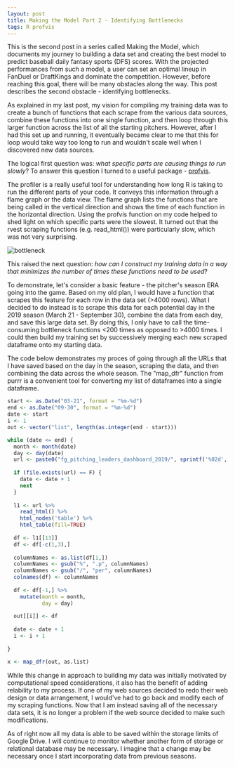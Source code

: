 ```yaml
---
layout: post
title: Making the Model Part 2 - Identifying Bottlenecks
tags: R profvis
---
```


This is the second post in a series called Making the Model, which documents my journey to building a data set and creating the best model to predict baseball daily fantasy sports (DFS) scores. With the projected performances from such a model, a user can set an optimal lineup in FanDuel or DraftKings and dominate the competition. However, before reaching this goal, there will be many obstacles along the way. This post describes the second obstacle - identifying bottlenecks.

As explained in my last post, my vision for compiling my training data was to create a bunch of functions that each scrape from the various data sources, combine these functions into one single function, and then loop through this larger function across the list of all the starting pitchers. However, after I had this set up and running, it eventually became clear to me that this for loop would take way too long to run and wouldn't scale well when I discovered new data sources.

The logical first question was: *what specific parts are causing things to run slowly*? To answer this question I turned to a useful package - [profvis](https://support.rstudio.com/hc/en-us/articles/218221837-Profiling-with-RStudio).

The profiler is a really useful tool for understanding how long R is taking to run the different parts of your code. It conveys this information through a flame graph or the data view. The flame graph lists the functions that are being called in the vertical direction and shows the time of each function in the horizontal direction. Using the profvis function on my code helped to shed light on which specific parts were the slowest. It turned out that the rvest scraping functions (e.g. read_html()) were particularly slow, which was not very surprising.

![bottleneck](https://github.com/pcbrendel/pcbrendel.github.io/blob/master/_posts/bottleneck.jpg?raw=true "bottleneck")

This raised the next question: *how can I construct my training data in a way that minimizes the number of times these functions need to be used*? 

To demonstrate, let's consider a basic feature - the pitcher's season ERA going into the game. Based on my old plan, I would have a function that scrapes this feature for each row in the data set (>4000 rows). What I decided to do instead is to scrape this data for each potential day in the 2019 season (March 21 - September 30), combine the data from each day, and save this large data set. By doing this, I only have to call the time-consuming bottleneck functions <200 times as opposed to >4000 times. I could then build my training set by successively merging each new scraped dataframe onto my starting data.

The code below demonstrates my proces of going through all the URLs that I have saved based on the day in the season, scraping the data, and then combining the data across the whole season. The "map_dfr" function from purrr is a convenient tool for converting my list of dataframes into a single dataframe.

```r
start <- as.Date("03-21", format = "%m-%d")
end <- as.Date("09-30", format = "%m-%d")
date <- start
i <- 1
out <- vector("list", length(as.integer(end - start)))

while (date <= end) {
  month <- month(date)
  day <- day(date)
  url <- paste0("fg_pitching_leaders_dashboard_2019/", sprintf('%02d', month), sprintf('%02d', day), ".htm")
  
  if (file.exists(url) == F) {
    date <- date + 1
    next
  }
  
  l1 <- url %>% 
    read_html() %>% 
    html_nodes('table') %>% 
    html_table(fill=TRUE)
  
  df <- l1[[13]]
  df <- df[-c(1,3),]
  
  columnNames <- as.list(df[1,])
  columnNames <- gsub("%", ".p", columnNames)
  columnNames <- gsub("/", "per", columnNames)
  colnames(df) <- columnNames
  
  df <- df[-1,] %>% 
    mutate(month = month,
           day = day)
  
  out[[i]] <- df
  
  date <- date + 1
  i <- i + 1
  
}

x <- map_dfr(out, as.list)
```
While this change in approach to building my data was initially motivated by computational speed considerations, it also has the benefit of adding relability to my process. If one of my web sources decided to redo their web design or data arrangement, I would've had to go back and modify each of my scraping functions. Now that I am instead saving all of the necessary data sets, it is no longer a problem if the web source decided to make such modifications.

As of right now all my data is able to be saved within the storage limits of Google Drive. I will continue to monitor whether another form of storage or relational database may be necessary. I imagine that a change may be necessary once I start incorporating data from previous seasons.
